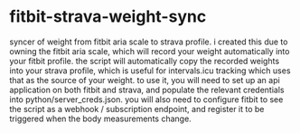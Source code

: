 # fitbit-strava-weight-sync
syncer of weight from fitbit aria scale to strava profile.
i created this due to owning the fitbit aria scale, which will record your weight automatically into your fitbit profile.
the script will automatically copy the recorded weights into your strava profile, which is useful for intervals.icu tracking
which uses that as the source of your weight.  to use it, you will need to set up an api application on both fitbit and strava,
and populate the relevant credentials into python/server_creds.json.  you will also need to configure fitbit to see the script
as a webhook / subscription endpoint, and register it to be triggered when the body measurements change.
